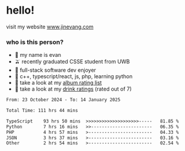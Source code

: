 # hello!

visit my website www.jinevang.com

### who is this person?
- 🦦 my name is evan                                                                  
- 🫒 recently graduated CSSE student from UWB
- 🥕 full-stack software dev enjoyer
- 🍚 c++, typescript/react, js, php, learning python
- 🎹 take a look at my [album rating list](https://bit.ly/albumratings)
- 🧋 take a look at my [drink ratings](https://bit.ly/drinkratings) (rated out of 7)

<!---
jinevang/jinevang is a ✨ special ✨ repository because its `README.md` (this file) appears on your GitHub profile.
You can click the Preview link to take a look at your changes.
--->
<!--START_SECTION:waka-->

```txt
From: 23 October 2024 - To: 14 January 2025

Total Time: 111 hrs 44 mins

TypeScript    93 hrs 50 mins  >>>>>>>>>>>>>>>>>>>>-----   81.85 %
Python        7 hrs 16 mins   >>-----------------------   06.35 %
PHP           4 hrs 57 mins   >------------------------   04.33 %
JSON          3 hrs 37 mins   >------------------------   03.16 %
Other         2 hrs 54 mins   >------------------------   02.54 %
```

<!--END_SECTION:waka-->
